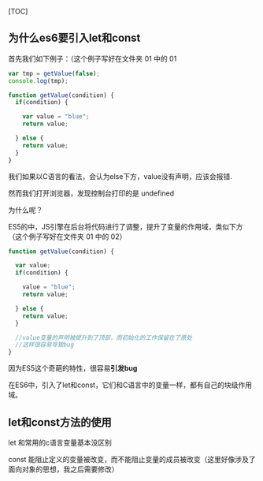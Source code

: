 [TOC]



## 为什么es6要引入let和const

首先我们如下例子：（这个例子写好在文件夹 01 中的 01

```javascript
var tmp = getValue(false);
console.log(tmp);

function getValue(condition) {
  if(condition) {

    var value = "blue";
    return value;

  } else {
    return value;
  }
} 
```

我们如果以C语言的看法，会认为else下方，value没有声明，应该会报错.

然而我们打开浏览器，发现控制台打印的是 undefined

为什么呢？

ES5的中，JS引擎在后台将代码进行了调整，提升了变量的作用域，类似下方（这个例子写好在文件夹 01 中的 02）

```javascript
function getValue(condition) {

  var value;
  if(condition) {

    value = "blue";
    return value;

  } else {
    return value;
  }

  //value变量的声明被提升到了顶部，而初始化的工作保留在了原处
  //这样很容易导致bug
}
```

因为ES5这个奇葩的特性，很容易**引发bug**

在ES6中，引入了let和const，它们和C语言中的变量一样，都有自己的块级作用域。



## let和const方法的使用

let 和常用的c语言变量基本没区别

const 能阻止定义的变量被改变，而不能阻止变量的成员被改变（这里好像涉及了面向对象的思想，我之后需要修改）



